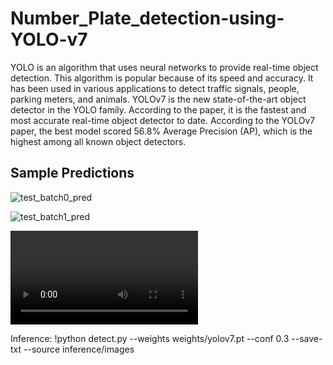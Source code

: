 # Number_Plate_detection-using-YOLO-v7
YOLO is an algorithm that uses neural networks to provide real-time object detection. This algorithm is popular because of its speed and accuracy. It has been used in various applications to detect traffic signals, people, parking meters, and animals. YOLOv7 is the new state-of-the-art object detector in the YOLO family. According to the paper, it is the fastest and most accurate real-time object detector to date. According to the YOLOv7 paper, the best model scored 56.8% Average Precision (AP), which is the highest among all known object detectors.

## Sample Predictions
![test_batch0_pred](https://user-images.githubusercontent.com/65457437/191415063-e4eb5166-fa96-466f-a4d3-f18861176554.jpg)

![test_batch1_pred](https://user-images.githubusercontent.com/65457437/191415075-4f7ae712-0d4e-41c6-ac21-9c3cfdcc0716.jpg)

![inference video](https://github.com/gautamHCSCV/Number_Plate_detection-using-YOLO-v7/blob/main/Sample%20outputs/output_B.mp4)

Inference: !python detect.py --weights weights/yolov7.pt --conf 0.3 --save-txt --source inference/images
